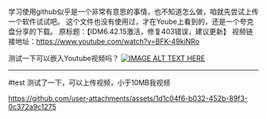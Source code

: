 学习使用github似乎是一个非常有意思的事情，也不知道怎么做，咱就先尝试上传一个软件试试吧。
这个文件也没有使用过，才在Yoube上看到的，还是一个夸克盘分享的下载。
原标题：【IDM6.42.15激活，修复403错误，建议更新】
视频链接地址：https://www.youtube.com/watch?v=BFK-49kiNRo

测试一下可以嵌入Youtube视频吗？
[![IMAGE ALT TEXT HERE](https://img.youtube.com/vi/BFK-49kiNRo/0.jpg)](https://www.youtube.com/watch?v=BFK-49kiNRo)

---
#test
测试了一下，可以上传视频，小于10MB我视频

https://github.com/user-attachments/assets/1d1c04f6-b032-452b-89f3-0c372a9c1275
